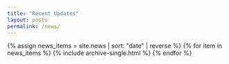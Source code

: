```yaml
---
title: "Recent Updates"
layout: posts
permalink: /news/
---
```


{% assign news_items = site.news | sort: "date" | reverse %}
{% for item in news_items %}
  {% include archive-single.html %}
{% endfor %}
